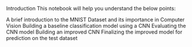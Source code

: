 Introduction
This notebook will help you understand the below points:

A brief introduction to the MNIST Dataset and its importance in Computer Vision
Building a baseline classification model using a CNN
Evaluating the CNN model
Building an improved CNN
Finalizing the improved model for prediction on the test dataset
